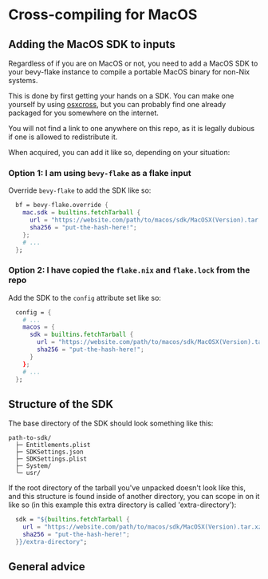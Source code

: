 # Cross-compiling for MacOS

## Adding the MacOS SDK to inputs

Regardless of if you are on MacOS or not, you need to add a MacOS SDK to your
bevy-flake instance to compile a portable MacOS binary for non-Nix systems.

This is done by first getting your hands on a SDK. You can make one yourself by
using [osxcross][osxcross], but you can probably find one already packaged for
you somewhere on the internet.

You will not find a link to one anywhere on this repo, as it is legally dubious
if one is allowed to redistribute it.

[osxcross]: https://github.com/tpoechtrager/osxcross

When acquired, you can add it like so, depending on your situation:

### Option 1: I am using `bevy-flake` as a flake input

Override `bevy-flake` to add the SDK like so:

```nix
  bf = bevy-flake.override {
    mac.sdk = builtins.fetchTarball {
      url = "https://website.com/path/to/macos/sdk/MacOSX(Version).tar.xz";
      sha256 = "put-the-hash-here!";
    };
    # ...
  };
```

### Option 2: I have copied the `flake.nix` and `flake.lock` from the repo

Add the SDK to the `config` attribute set like so:

```nix
  config = {
    # ...
    macos = {
      sdk = builtins.fetchTarball {
        url = "https://website.com/path/to/macos/sdk/MacOSX(Version).tar.xz";
        sha256 = "put-the-hash-here!";
      }
    };
    # ...
  };
```

## Structure of the SDK

The base directory of the SDK should look something like this:

```
path-to-sdk/
  ├─ Entitlements.plist
  ├─ SDKSettings.json
  ├─ SDKSettings.plist
  ├─ System/
  ╰─ usr/
```

If the root directory of the tarball you've unpacked doesn't look like this, and
this structure is found inside of another directory, you can scope in on it like
so (in this example this extra directory is called 'extra-directory'):

```nix
  sdk = "${builtins.fetchTarball {
    url = "https://website.com/path/to/macos/sdk/MacOSX(Version).tar.xz";
    sha256 = "put-the-hash-here!";
  }}/extra-directory";
```

## General advice


